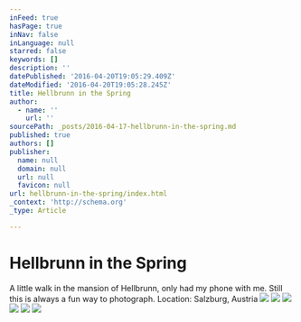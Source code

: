 ```yaml
---
inFeed: true
hasPage: true
inNav: false
inLanguage: null
starred: false
keywords: []
description: ''
datePublished: '2016-04-20T19:05:29.409Z'
dateModified: '2016-04-20T19:05:28.245Z'
title: Hellbrunn in the Spring
author:
  - name: ''
    url: ''
sourcePath: _posts/2016-04-17-hellbrunn-in-the-spring.md
published: true
authors: []
publisher:
  name: null
  domain: null
  url: null
  favicon: null
url: hellbrunn-in-the-spring/index.html
_context: 'http://schema.org'
_type: Article

---
```

# Hellbrunn in the Spring

A little walk in the mansion of Hellbrunn, only had my phone with me. Still this is always a fun way to photograph. Location: Salzburg, Austria
![](https://the-grid-user-content.s3-us-west-2.amazonaws.com/40a1f496-fae1-48de-b6df-e0017cbeef32.jpg)
![](https://the-grid-user-content.s3-us-west-2.amazonaws.com/922690b1-2cb7-45a8-91a2-9c639dad13b2.jpg)
![](https://the-grid-user-content.s3-us-west-2.amazonaws.com/a11ee498-1931-4d4e-b524-0fd51d432bfd.jpg)
![](https://the-grid-user-content.s3-us-west-2.amazonaws.com/916a2b86-4c53-4b15-9d87-b711b0326f7b.jpg)
![](https://the-grid-user-content.s3-us-west-2.amazonaws.com/f620a70b-e0bd-484a-a63c-0d3c838dcd06.jpg)
![](https://the-grid-user-content.s3-us-west-2.amazonaws.com/72e92e34-538d-4e63-807e-c4818e147cf1.jpg)